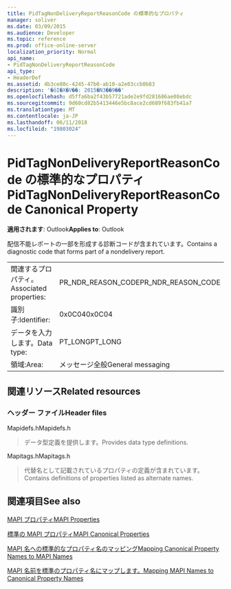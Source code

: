 ```yaml
---
title: PidTagNonDeliveryReportReasonCode の標準的なプロパティ
manager: soliver
ms.date: 03/09/2015
ms.audience: Developer
ms.topic: reference
ms.prod: office-online-server
localization_priority: Normal
api_name:
- PidTagNonDeliveryReportReasonCode
api_type:
- HeaderDef
ms.assetid: 4b3ce80c-4245-47b0-ab10-a2e03ccb0b83
description: '�ŏI�X�V��: 2015�N3��9��'
ms.openlocfilehash: d5ffa6ba2f43b57721ade2e9fd281686ae08ebdc
ms.sourcegitcommit: 9d60cd82b5413446e5bc8ace2cd689f683fb41a7
ms.translationtype: MT
ms.contentlocale: ja-JP
ms.lasthandoff: 06/11/2018
ms.locfileid: "19803024"
---
```

# <a name="pidtagnondeliveryreportreasoncode-canonical-property"></a><span data-ttu-id="956b5-103">PidTagNonDeliveryReportReasonCode の標準的なプロパティ</span><span class="sxs-lookup"><span data-stu-id="956b5-103">PidTagNonDeliveryReportReasonCode Canonical Property</span></span>

  
  
<span data-ttu-id="956b5-104">**適用されます**: Outlook</span><span class="sxs-lookup"><span data-stu-id="956b5-104">**Applies to**: Outlook</span></span> 
  
<span data-ttu-id="956b5-105">配信不能レポートの一部を形成する診断コードが含まれています。</span><span class="sxs-lookup"><span data-stu-id="956b5-105">Contains a diagnostic code that forms part of a nondelivery report.</span></span>
  
|||
|:-----|:-----|
|<span data-ttu-id="956b5-106">関連するプロパティ。</span><span class="sxs-lookup"><span data-stu-id="956b5-106">Associated properties:</span></span>  <br/> |<span data-ttu-id="956b5-107">PR_NDR_REASON_CODE</span><span class="sxs-lookup"><span data-stu-id="956b5-107">PR_NDR_REASON_CODE</span></span>  <br/> |
|<span data-ttu-id="956b5-108">識別子:</span><span class="sxs-lookup"><span data-stu-id="956b5-108">Identifier:</span></span>  <br/> |<span data-ttu-id="956b5-109">0x0C04</span><span class="sxs-lookup"><span data-stu-id="956b5-109">0x0C04</span></span>  <br/> |
|<span data-ttu-id="956b5-110">データを入力します。</span><span class="sxs-lookup"><span data-stu-id="956b5-110">Data type:</span></span>  <br/> |<span data-ttu-id="956b5-111">PT_LONG</span><span class="sxs-lookup"><span data-stu-id="956b5-111">PT_LONG</span></span>  <br/> |
|<span data-ttu-id="956b5-112">領域:</span><span class="sxs-lookup"><span data-stu-id="956b5-112">Area:</span></span>  <br/> |<span data-ttu-id="956b5-113">メッセージ全般</span><span class="sxs-lookup"><span data-stu-id="956b5-113">General messaging</span></span>  <br/> |
   
## <a name="related-resources"></a><span data-ttu-id="956b5-114">関連リソース</span><span class="sxs-lookup"><span data-stu-id="956b5-114">Related resources</span></span>

### <a name="header-files"></a><span data-ttu-id="956b5-115">ヘッダー ファイル</span><span class="sxs-lookup"><span data-stu-id="956b5-115">Header files</span></span>

<span data-ttu-id="956b5-116">Mapidefs.h</span><span class="sxs-lookup"><span data-stu-id="956b5-116">Mapidefs.h</span></span>
  
> <span data-ttu-id="956b5-117">データ型定義を提供します。</span><span class="sxs-lookup"><span data-stu-id="956b5-117">Provides data type definitions.</span></span>
    
<span data-ttu-id="956b5-118">Mapitags.h</span><span class="sxs-lookup"><span data-stu-id="956b5-118">Mapitags.h</span></span>
  
> <span data-ttu-id="956b5-119">代替名として記載されているプロパティの定義が含まれています。</span><span class="sxs-lookup"><span data-stu-id="956b5-119">Contains definitions of properties listed as alternate names.</span></span>
    
## <a name="see-also"></a><span data-ttu-id="956b5-120">関連項目</span><span class="sxs-lookup"><span data-stu-id="956b5-120">See also</span></span>



[<span data-ttu-id="956b5-121">MAPI プロパティ</span><span class="sxs-lookup"><span data-stu-id="956b5-121">MAPI Properties</span></span>](mapi-properties.md)
  
[<span data-ttu-id="956b5-122">標準の MAPI プロパティ</span><span class="sxs-lookup"><span data-stu-id="956b5-122">MAPI Canonical Properties</span></span>](mapi-canonical-properties.md)
  
[<span data-ttu-id="956b5-123">MAPI 名への標準的なプロパティ名のマッピング</span><span class="sxs-lookup"><span data-stu-id="956b5-123">Mapping Canonical Property Names to MAPI Names</span></span>](mapping-canonical-property-names-to-mapi-names.md)
  
[<span data-ttu-id="956b5-124">MAPI 名前を標準のプロパティ名にマップします。</span><span class="sxs-lookup"><span data-stu-id="956b5-124">Mapping MAPI Names to Canonical Property Names</span></span>](mapping-mapi-names-to-canonical-property-names.md)

